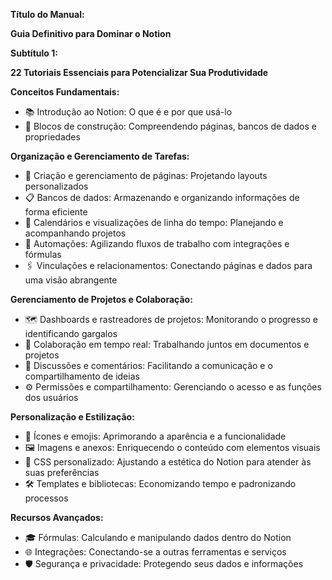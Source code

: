 **Título do Manual:**

**Guia Definitivo para Dominar o Notion**

**Subtítulo 1:**

**22 Tutoriais Essenciais para Potencializar Sua Produtividade**

**Conceitos Fundamentais:**

- 📚 Introdução ao Notion: O que é e por que usá-lo
- 🧩 Blocos de construção: Compreendendo páginas, bancos de dados e propriedades

**Organização e Gerenciamento de Tarefas:**

- 📝 Criação e gerenciamento de páginas: Projetando layouts personalizados
- 📋 Bancos de dados: Armazenando e organizando informações de forma eficiente
- 📅 Calendários e visualizações de linha do tempo: Planejando e acompanhando projetos
- 🤖 Automações: Agilizando fluxos de trabalho com integrações e fórmulas
- 🖇️ Vinculações e relacionamentos: Conectando páginas e dados para uma visão abrangente

**Gerenciamento de Projetos e Colaboração:**

- 🗺️ Dashboards e rastreadores de projetos: Monitorando o progresso e identificando gargalos
- 👥 Colaboração em tempo real: Trabalhando juntos em documentos e projetos
- 💬 Discussões e comentários: Facilitando a comunicação e o compartilhamento de ideias
- ⚙️ Permissões e compartilhamento: Gerenciando o acesso e as funções dos usuários

**Personalização e Estilização:**

- 🎨 Ícones e emojis: Aprimorando a aparência e a funcionalidade
- 🖼️ Imagens e anexos: Enriquecendo o conteúdo com elementos visuais
- 🧪 CSS personalizado: Ajustando a estética do Notion para atender às suas preferências
- 🛠️ Templates e bibliotecas: Economizando tempo e padronizando processos

**Recursos Avançados:**

- 🎓 Fórmulas: Calculando e manipulando dados dentro do Notion
- 🌐 Integrações: Conectando-se a outras ferramentas e serviços
- 🛡️ Segurança e privacidade: Protegendo seus dados e informações